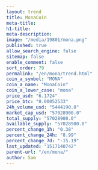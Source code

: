 ```yaml
---
layout: trend
title: MonaCoin
meta-title: 
h1-title: 
meta-description: 
image: "/media/19801/mona.png"
published: true
allow_search_engine: false
sitemap: false
enable_comment: false
sort_order: 79
permalink: "/en/mona/trend.html"
coin_a_symbol: "MONA"
coin_a_name: "MonaCoin"
coin_a_lower_case: "mona"
price_usd: "6.1724"
price_btc: "0.00052533"
24h_volume_usd: "5444190.0"
market_cap_usd: "57028900.0"
total_supply: "57028900.0"
available_supply: "57028900.0"
percent_change_1h: "0.38"
percent_change_24h: "8.99"
percent_change_7d: "-15.19"
last_updated: "1517140742"
parent-url: "/en/mona/"
author: Sam
---
```


